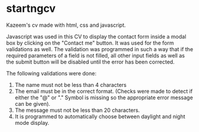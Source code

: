 # startngcv
Kazeem's cv made with html, css and javascript.

Javascript was used in this CV to display the contact form inside a modal box by clicking on the "Contact me" button. It was used for the form validations as well.
The validation was programmed in such a way that if the required parameters of a field is not filled, all other input fields as well as the submit button will be disabled until the error has been corrected.

The following validations were done:
1. The name must not be less than 4 characters
2. The email must be in the correct format. (Checks were made to detect if either the "@" or "." Symbol is missing so the appropriate error message can be given).
3. The message must not be less than 20 characters.
4. It is programmed to automatically choose between daylight and night mode display.
